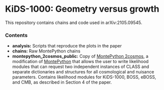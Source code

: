 # KiDS-1000: Geometry versus growth

This repository contains chains and code used in arXiv:2105.09545.

### Contents
- **analysis:** Scripts that reproduce the plots in the paper 
- **chains:** Raw MontePython chains
- **montepython_2cosmos_public:** Copy of [MontePython 2cosmos](https://github.com/fkoehlin/montepython_2cosmos_public), a modification of [MontePython](https://github.com/brinckmann/montepython_public) that allows the user to write likelihood modules that can request two independent instances of CLASS and separate dictionaries and structures for all cosmological and nuisance parameters. Contains likelihood modules for KiDS-1000, BOSS, eBOSS, and CMB, as described in Section 4 of the paper.
